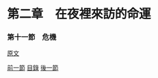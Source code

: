 第二章　在夜裡來訪的命運
====

### 第十一節　危機

[原文](https://syosetu.org/novel/42788/14.html)



[前一節](./0210.md)
[目錄](../README.md)
[後一節](./0212.md)
